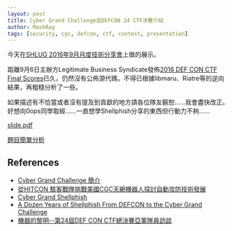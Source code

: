 ```yaml
---
layout: post
title: Cyber Grand Challenge及DEFCON 24 CTF決賽介紹
author: MaskRay
tags: [security, cgc, defcon, ctf, contest, presentation]
---
```


今天在[SHLUG 2016年9月月度技術分享會](http://www.shlug.org/monthly/2016/09/09/september-monthly-meetup.html)上做的展示。

距離9月6日主辦方Legitimate Business Syndicate發佈[2016 DEF CON CTF Final Scores](https://blog.legitbs.net/2016/09/2016-def-con-ctf-final-scores.html)已久，仍然沒有公佈源代碼，不得已根據libmaru、Riatre等的逆向結果，再粗糙分析了一些。

如果描述有不恰當或者沒有提及到貢獻的地方請各位隊友饒恕……我會盡快改正。好想向0ops同學取經……一直想學Shellphish分享的東西但行動力不夠……

<script async class="speakerdeck-embed" data-id="2d3a509556ce4e4396beb886ff005ba5" data-ratio="1.33333333333333" src="//speakerdeck.com/assets/embed.js"></script>

[slide.pdf](http://www.slideshare.net/MaskRay/cyber-grand-challengedefcon-24-ctf)

[題目簡單分析](https://github.com/MaskRay/2016-09-24-cgc-defcon-ctf-presentation/tree/master/challenges)

## References

- [Cyber Grand Challenge 簡介](http://kb.hitcon.org/post/131158681227/cyber-grand-challenge-%E7%B0%A1%E4%BB%8B)
- [從HITCON 駭客戰隊挑戰美國CGC天網機器人探討自動攻防技術發展](http://www.slideshare.net/seiyalee/hitcon-cgcautonomous-hacking-and-patching/1)
- [Cyber Grand Shellphish](https://media.defcon.org/DEF%20CON%2024/DEF%20CON%2024%20presentations/DEFCON-24-Shellphish-Cyber%20Grand%20Shellphish-UPDATED.pdf)
- [A Dozen Years of Shellphish From DEFCON to the Cyber Grand Challenge](http://cs.ucsb.edu/~antoniob/files/hitcon_2015_public.pdf)
- [機器的黎明--第24屆DEF CON CTF總決賽亞軍隊員訪談](https://zhuanlan.zhihu.com/p/22005633)
